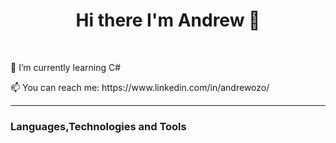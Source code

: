  <h1 align = "center">Hi there I'm Andrew 👋</h1>
 
 <br>

 <p> 🌱 I’m currently learning C#</p>
<p> 📫 You can reach me: https://www.linkedin.com/in/andrewozo/</p>

<hr>

<h3>Languages,Technologies and Tools</h3>
<p>
  <a></a>
</p>



<!--
**andrewozo/andrewozo** is a ✨ _special_ ✨ repository because its `README.md` (this file) appears on your GitHub profile.

Here are some ideas to get you started:

- 🔭 I’m currently working on ...
- 🌱 I’m currently learning C#
- 📫 How to reach me: ...
- 😄 Pronouns: ...
- ⚡ Fun fact: ...
-->
